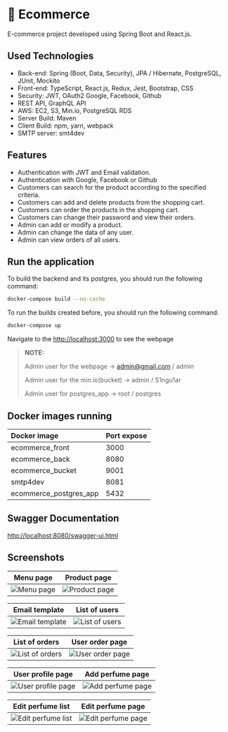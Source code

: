 # :hibiscus: Ecommerce

E-commerce project developed using Spring Boot and React.js.

## Used Technologies

* Back-end: Spring (Boot, Data, Security), JPA / Hibernate, PostgreSQL, JUnit, Mockito
* Front-end: TypeScript, React.js, Redux, Jest, Bootstrap, CSS
* Security: JWT, OAuth2 Google, Facebook, Github
* REST API, GraphQL API
* AWS: EC2, S3, Min.io, PostgreSQL RDS
* Server Build: Maven
* Client Build: npm, yarn, webpack
* SMTP server: smt4dev

## Features

* Authentication with JWT and Email validation.
* Authentication with Google, Facebook or Github
* Customers can search for the product according to the specified criteria.
* Customers can add and delete products from the shopping cart.
* Customers can order the products in the shopping cart.
* Customers can change their password and view their orders.
* Admin can add or modify a product.
* Admin can change the data of any user.
* Admin can view orders of all users.

## Run the application

To build the backend and its postgres, you should run the following command:

```bash
docker-compose build --no-cache
```

To run the builds created before, you should run the following command:

```bash
docker-compose up
```

Navigate to the <http://localhost:3000> to see the webpage

> **NOTE:**
>
> Admin user for the webpage -> admin@gmail.com / admin
>
> Admin user for the min.io(bucket) -> admin / S1ngu1ar
>
> Admin user for postgres_app -> root / postgres

## Docker images running

| Docker image           | Port expose    |
|:-----------------------|:---------------|
| ecommerce_front        | 3000           |
| ecommerce_back         | 8080           |
| ecommerce_bucket       | 9001           |
| smtp4dev               | 8081           |
| ecommerce_postgres_app | 5432           |

## Swagger Documentation

<http://localhost:8080/swagger-ui.html>

## Screenshots

|                    Menu page                     |                     Product page                      |
|:------------------------------------------------:|:-----------------------------------------------------:|
| ![Menu page](https://i.ibb.co/dcp56tb/menu.jpg)  | ![Product page](https://i.ibb.co/1dBjdMy/product.jpg) |

|                         Email template                         |                      List of users                       |
|:--------------------------------------------------------------:|:--------------------------------------------------------:|
| ![Email template](https://i.ibb.co/bmKTLPJ/email-template.jpg) | ![List of users](https://i.ibb.co/T88cFZt/all-users.jpg) | 

|                      List of orders                       |                       User order page                       |
|:---------------------------------------------------------:|:-----------------------------------------------------------:|
| ![List of orders](https://i.ibb.co/T88cFZt/all-users.jpg) | ![User order page](https://i.ibb.co/4f7F0hk/all-orders.jpg) |

|                      User profile page                       |                       Add perfume page                        |
|:------------------------------------------------------------:|:-------------------------------------------------------------:|
| ![User profile page](https://i.ibb.co/KDF3FZX/user-page.jpg) | ![Add perfume page](https://i.ibb.co/KGKhJxR/add-perfume.jpg) |

|                    Edit perfume list                    |                        Edit perfume page                        |
|:-------------------------------------------------------:|:---------------------------------------------------------------:|
| ![Edit perfume list](https://i.ibb.co/fkFSnFy/edit.jpg) | ![Edit perfume page](https://i.ibb.co/cTddspr/edit-perfume.jpg) |
